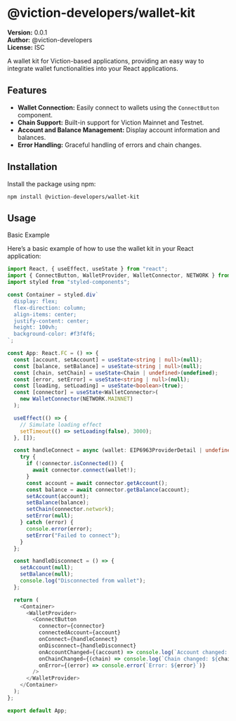 # @viction-developers/wallet-kit

**Version:** 0.0.1  
**Author:** @viction-developers  
**License:** ISC

A wallet kit for Viction-based applications, providing an easy way to integrate wallet functionalities into your React applications.

## Features

- **Wallet Connection:** Easily connect to wallets using the `ConnectButton` component.
- **Chain Support:** Built-in support for Viction Mainnet and Testnet.
- **Account and Balance Management:** Display account information and balances.
- **Error Handling:** Graceful handling of errors and chain changes.

## Installation

Install the package using npm:

```shell
npm install @viction-developers/wallet-kit
```

## Usage

Basic Example

Here’s a basic example of how to use the wallet kit in your React application:
```ts
import React, { useEffect, useState } from "react";
import { ConnectButton, WalletProvider, WalletConnector, NETWORK } from "@viction-developers/wallet-kit";
import styled from "styled-components";

const Container = styled.div`
  display: flex;
  flex-direction: column;
  align-items: center;
  justify-content: center;
  height: 100vh;
  background-color: #f3f4f6;
`;

const App: React.FC = () => {
  const [account, setAccount] = useState<string | null>(null);
  const [balance, setBalance] = useState<string | null>(null);
  const [chain, setChain] = useState<Chain | undefined>(undefined);
  const [error, setError] = useState<string | null>(null);
  const [loading, setLoading] = useState<boolean>(true);
  const [connector] = useState<WalletConnector>(
    new WalletConnector(NETWORK.MAINNET)
  );

  useEffect(() => {
    // Simulate loading effect
    setTimeout(() => setLoading(false), 3000);
  }, []);

  const handleConnect = async (wallet: EIP6963ProviderDetail | undefined) => {
    try {
      if (!connector.isConnected()) {
        await connector.connect(wallet!);
      }
      const account = await connector.getAccount();
      const balance = await connector.getBalance(account);
      setAccount(account);
      setBalance(balance);
      setChain(connector.network);
      setError(null);
    } catch (error) {
      console.error(error);
      setError("Failed to connect");
    }
  };

  const handleDisconnect = () => {
    setAccount(null);
    setBalance(null);
    console.log("Disconnected from wallet");
  };

  return (
    <Container>
      <WalletProvider>
        <ConnectButton
          connector={connector}
          connectedAccount={account}
          onConnect={handleConnect}
          onDisconnect={handleDisconnect}
          onAccountChanged={(account) => console.log(`Account changed: ${account}`)}
          onChainChanged={(chain) => console.log(`Chain changed: ${chain.name}`)}
          onError={(error) => console.error(`Error: ${error}`)}
        />
      </WalletProvider>
    </Container>
  );
};

export default App;
```

